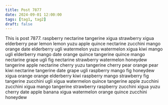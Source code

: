 ```yaml
---
title: Post 7877
date: 2024-09-01 12:00:00
tags: [tag1, tag2]
draft: false
---
```

This is post 7877.
raspberry
nectarine
tangerine
xigua
strawberry
xigua
elderberry
pear
lemon
lemon
yuzu
apple
quince
nectarine
zucchini
mango
orange
date
elderberry
ugli
watermelon
yuzu
watermelon
xigua
kiwi
mango
ugli
elderberry
mango
date
orange
quince
tangerine
quince
mango
nectarine
grape
ugli
fig
nectarine
strawberry
watermelon
honeydew
tangerine
apple
nectarine
cherry
yuzu
tangerine
cherry
pear
orange
pear
kiwi
nectarine
tangerine
date
grape
ugli
raspberry
mango
fig
honeydew
xigua
orange
orange
elderberry
kiwi
raspberry
mango
strawberry
fig
tangerine
zucchini
ugli
xigua
watermelon
quince
tangerine
apple
zucchini
zucchini
xigua
mango
tangerine
strawberry
raspberry
zucchini
xigua
yuzu
cherry
date
apple
banana
xigua
watermelon
orange
quince
zucchini
honeydew
